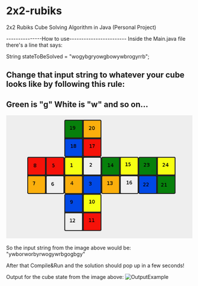 # 2x2-rubiks

2x2 Rubiks Cube Solving Algorithm in Java (Personal Project)

---------------How to use------------------------
Inside the Main.java file there's a line that says:

  String stateToBeSolved = "wogybgryowgbowywbrogyrrb";

Change that input string to whatever your cube looks like by following this rule:
------------
Green is "g"
White is "w"
and so on...
------------
![Sample](sample_input.jpg)

So the input string from the image above would be:
"ywborworbyrwogywrbgogbgy"

After that Compile&Run and the solution should pop up in a few seconds!

Output for the cube state from the image above:
![OutputExample](example_output.jpg)
